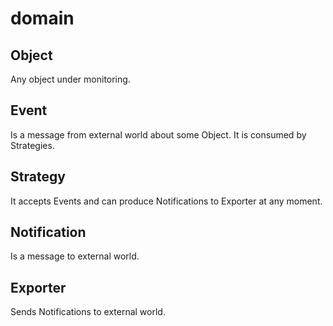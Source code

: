 # domain

## Object
Any object under monitoring.

## Event
Is a message from external world about some Object. It is consumed by Strategies.

## Strategy
It accepts Events and can produce Notifications to Exporter at any moment.

## Notification
Is a message to external world.

## Exporter
Sends Notifications to external world.
